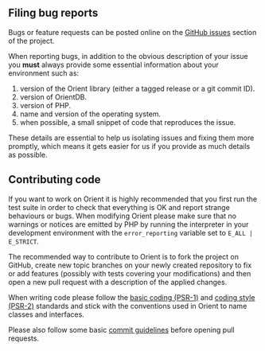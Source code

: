 ## Filing bug reports ##

Bugs or feature requests can be posted online on the [GitHub issues](https://github.com/congow/orient/issues)
section of the project.

When reporting bugs, in addition to the obvious description of your issue you __must__ always provide
some essential information about your environment such as:

  1. version of the Orient library (either a tagged release or a git commit ID).
  2. version of OrientDB.
  3. version of PHP.
  4. name and version of the operating system.
  5. when possible, a small snippet of code that reproduces the issue.

These details are essential to help us isolating issues and fixing them more promptly, which means it gets
easier for us if you provide as much details as possible.


## Contributing code ##

If you want to work on Orient it is highly recommended that you first run the test suite in order to
check that everything is OK and report strange behaviours or bugs. When modifying Orient please make
sure that no warnings or notices are emitted by PHP by running the interpreter in your development
environment with the `error_reporting` variable set to `E_ALL | E_STRICT`.

The recommended way to contribute to Orient is to fork the project on GitHub, create new topic branches
on your newly created repository to fix or add features (possibly with tests covering your modifications)
and then open a new pull request with a description of the applied changes.

When writing code please follow the [basic coding (PSR-1)](https://github.com/php-fig/fig-standards/blob/master/accepted/PSR-1-basic-coding-standard.md)
and [coding style (PSR-2)](https://github.com/php-fig/fig-standards/blob/master/accepted/PSR-2-coding-style-guide.md)
standards and stick with the conventions used in Orient to name classes and interfaces.

Please also follow some basic [commit guidelines](http://git-scm.com/book/ch5-2.html#Commit-Guidelines)
before opening pull requests.
